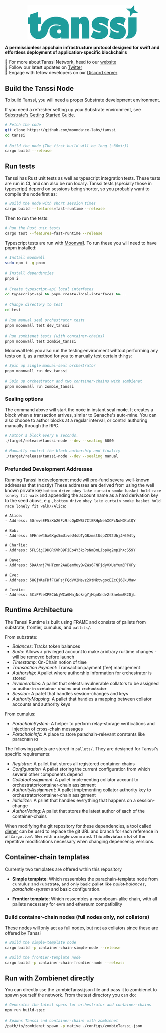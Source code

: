 <p align="center">
  <img src="media/tanssi.png" width="360">
</p>

**A permissionless appchain infrastructure protocol designed for swift and effortless deployment of application-specific blockchains**

🔎 For more about Tanssi Network, head to our [website](https://www.tanssi.network)<br>
📢 Follow our latest updates on [Twitter](https://twitter.com/TanssiNetwork)<br>
🤝 Engage with fellow developers on our [Discord server](https://discord.com/invite/kuyPhew2KB)<br>

## Build the Tanssi Node

To build Tanssi, you will need a proper Substrate development environment.

If you need a refresher setting up your Substrate environment, see [Substrate's Getting Started Guide](https://substrate.dev/docs/en/knowledgebase/getting-started/).

```bash
# Fetch the code
git clone https://github.com/moondance-labs/tanssi
cd tanssi

# Build the node (The first build will be long (~30min))
cargo build --release
```

## Run tests

Tanssi has Rust unit tests as well as typescript integration tests. These tests are run in CI, and can also be run locally. Tanssi tests (specially those in typescript) depend on sessions being shorter, so you probably want to compile the node first as:

```bash
# Build the node with short session times
cargo build --features=fast-runtime --release
```

Then to run the tests:

```bash
# Run the Rust unit tests
cargo test --features=fast-runtime --release
```

Typescript tests are run with [Moonwall](https://github.com/Moonsong-Labs/moonwall). To run these you will need to have pnpm installed:

```bash
# Install moonwall
sudo npm i -g pnpm

# Install dependencies
pnpm i

# Create typescript-api local interfaces
cd typescript-api && pnpm create-local-interfaces && ..

# Change directory to test
cd test

# Run manual seal orchestrator tests
pnpm moonwall test dev_tanssi

# Run zombienet tests (with container-chains)
pnpm moonwall test zombie_tanssi
```

Moonwall lets you also run the testing environment wihtout performing any tests on it, as a method for you to manually test certain things:

```bash
# Spin up single manual-seal orchestrator
pnpm moonwall run dev_tanssi

# Spin up orchestrator and two container-chains with zombienet
pnpm moonwall run zombie_tanssi
```

### Sealing options

The command above will start the node in instant seal mode. It creates a block when a transaction arrives, similar to Ganache's auto-mine. You can also choose to author blocks at a regular interval, or control authoring manually through the RPC.

```bash
# Author a block every 6 seconds.
./target/release/tanssi-node --dev --sealing 6000

# Manually control the block authorship and finality
./target/release/tanssi-node --dev --sealing manual
```

### Prefunded Development Addresses

Running Tanssi in development mode will pre-fund several well-known addresses that (mostly) These addresses are derived from
using the well known private key `bottom drive obey lake curtain smoke basket hold race lonely fit walk` and appending the account name as a hard derivation key to the seed above, e.g., `bottom drive obey lake curtain smoke basket hold race lonely fit walk//Alice`:

```
# Alice:
- Address: 5GrwvaEF5zXb26Fz9rcQpDWS57CtERHpNehXCPcNoHGKutQY

# Bob:
- Address: 5FHneW46xGXgs5mUiveU4sbTyGBzmstUspZC92UhjJM694ty

# Charlie:
- Address: 5FLSigC9HGRKVhB9FiEo4Y3koPsNmBmLJbpXg2mp1hXcS59Y

# Dave:
- Address: 5DAAnrj7VHTznn2AWBemMuyBwZWs6FNFjdyVXUeYum3PTXFy

# Eve:
- Address: 5HGjWAeFDfFCWPsjFQdVV2Msvz2XtMktvgocEZcCj68kUMaw

# Ferdie:
- Address: 5CiPPseXPECbkjWCa6MnjNokrgYjMqmKndv2rSnekmSK2DjL

```
## Runtime Architecture

The Tanssi Runtime is built using FRAME and consists of pallets from substrate, frontier, cumulus, and `pallets/`.

From substrate:

- _Balances_: Tracks token balances
- _Sudo_: Allows a privileged account to make arbitrary runtime changes - will be removed before
  launch
- _Timestamp_: On-Chain notion of time
- _Transaction Payment_: Transaction payment (fee) management
- _Authorship_: A pallet where authorship information for orchestrator is stored
- _Invulnerables_: A pallet that selects invulnerable collators to be assigned to author in container-chains and orchestrator
- _Session_: A pallet that handles session-changes and keys
- _AuthorityMapping_: A pallet that handles a mapping between collator accounts and authority keys

From cumulus:

- _ParachainSystem_: A helper to perform relay-storage verifications and injection of cross-chain messages
- _ParachainInfo_: A place to store parachain-relevant constants like parachain id

The following pallets are stored in `pallets/`. They are designed for Tanssi's specific requirements:

- _Registrar_: A pallet that stores all registered container-chains
- _Configuration_: A pallet storing the current configuration from which several other components depend
- _CollatorAssignment_: A pallet implementing collator account to orchestrator/container-chain assignment
- _AuthorityAssignment_: A pallet implementing collator authority key to orchestrator/container-chain assignment
- _Initializer_: A pallet that handles everything that happens on a session-change
- _AuthorNoting_: A pallet that stores the latest author of each of the container-chains

When modifying the git repository for these dependencies, a tool called [diener](https://github.com/bkchr/diener) can be used to replace the git URL and branch for each reference in all `Cargo.toml` files with a single command. This alleviates a lot of the repetitive modifications necessary when changing dependency versions.

## Container-chain templates

Currently two templates are offered within this repository


- __Simple template__: Which ressembles the parachain-template node from cumulus and substrate, and only basic pallet like *pallet-balances*, *parachain-system* and basic configuration.

- __Frontier template__: Which ressembles a moonbeam-alike chain, with all pallets necessary for evm and ethereum compatibility

### Build container-chain nodes (full nodes only, not collators)
These nodes will only act as full nodes, but not as collators since these are offered by Tanssi:

```bash
# Build the simple-template node
cargo build -p container-chain-simple-node --release
```

```bash
# Build the frontier-template node
cargo build -p container-chain-frontier-node --release
```

## Run with Zombienet directly
You can directly use the zombieTanssi.json file and pass it to zombienet to spawn yourself the network. From the test directory you can do:


```bash
# Generates the latest specs for orchestrator and container-chains
npm run build-spec

# Spawns Tanssi and container-chains with zombienet
/path/to/zombienet spawn -p native ./configs/zombieTanssi.json
```
